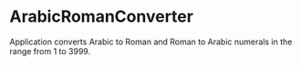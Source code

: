 # ArabicRomanConverter
Application converts Arabic to Roman and Roman to Arabic numerals in the range from 1 to 3999.
